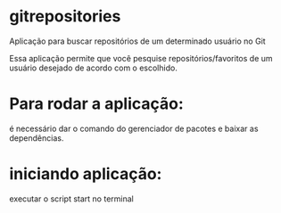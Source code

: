 # gitrepositories
Aplicação para buscar repositórios de um determinado usuário no Git

Essa aplicação permite que você pesquise repositórios/favoritos 
de um usuário desejado de acordo com o escolhido. 

# Para rodar a aplicação: 
é necessário dar o comando do gerenciador de pacotes e baixar as dependências.

# iniciando aplicação: 
executar o script start no terminal